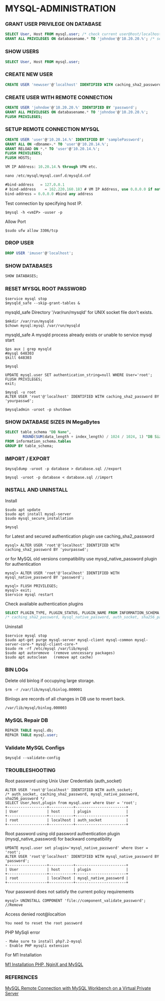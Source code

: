 # MYSQL-ADMINISTRATION

### GRANT USER PRIVILEGE ON DATABASE
```sql
SELECT User, Host FROM mysql.user; /* check current user@host/localhost/ip */
GRANT ALL PRIVILEGES ON databasename.* TO 'johndoe'@'10.20.20.%'; /* set user privillege */
```
### SHOW USERS
```sql
SELECT User, Host FROM mysql.user;
```
### CREATE NEW USER
```sql
CREATE USER 'newuser'@'localhost' IDENTIFIED WITH caching_sha2_password BY 'yourpasswd';
```
### CREATE USER WITH REMOTE CONNECTION
```sql
CREATE USER 'johndoe'@'10.20.20.%' IDENTIFIED BY 'password';
GRANT ALL PRIVILEGES ON databasename.* TO 'johndoe'@'10.20.20.%';
FLUSH PRIVILEGES;
```
### SETUP REMOTE CONNECTION MYSQL
```sql
CREATE USER 'user'@'10.20.14.%' IDENTIFIED BY 'samplePassword';
GRANT ALL ON <dbname>.* TO 'user'@'10.20.14.%';
GRANT RELOAD ON *.* TO 'user'@'10.20.14.%';
FLUSH PRIVILEGES;
FLUSH HOSTS;

VM IP Address: 10.20.14.% through VPN etc.

nano /etc/mysql/mysql.conf.d/mysqld.cnf

#bind-address   = 127.0.0.1
# bind-address    = 162.220.160.183 # VM IP Address, use 0.0.0.0 if not working
bind-address = 0.0.0.0 #bind any address
```
Test connection by specifying host IP.
```
$mysql -h <vmIP> -uuser -p
```
Allow Port
```vim
$sudo ufw allow 3306/tcp
```
### DROP USER
```sql
DROP USER 'imuser'@'localhost';
```
### SHOW DATABASES
```sql
SHOW DATABASES;
```
### RESET MYSQL ROOT PASSWORD
```vim
$service mysql stop
$mysqld_safe --skip-grant-tables &
```
mysqld_safe Directory '/var/run/mysqld' for UNIX socket file don't exists.
```vim
$mkdir /var/run/mysqld
$chown mysql:mysql /var/run/mysqld
```
mysqld_safe A mysqld process already exists or unable to service mysql start
```vim
$ps aux | grep mysqld
#mysql 648303
$kill 648303 
```
```vim
$mysql
```
```vim
UPDATE mysql.user SET authentication_string=null WHERE User='root';
FLUSH PRIVILEGES;
exit;
```
```vim
$mysql -u root
ALTER USER 'root'@'localhost' IDENTIFIED WITH caching_sha2_password BY 'yourpasswd';
```
```vim
$mysqladmin -uroot -p shutdown
```
### SHOW DATABASE SIZES IN MegaBytes
```sql
SELECT table_schema "DB Name",
        ROUND(SUM(data_length + index_length) / 1024 / 1024, 1) "DB Size in MB" 
FROM information_schema.tables 
GROUP BY table_schema; 
```
### IMPORT / EXPORT
```vim
$mysqldump -uroot -p database > database.sql //export

$mysql -uroot -p database < database.sql //import
```
### INSTALL AND UNINSTALL
Install
```vim
$sudo apt update
$sudo apt install mysql-server
$sudo mysql_secure_installation
```
```vim
$mysql
```
for Latest and secured authentication plugin use caching_sha2_password
```vim
mysql> ALTER USER 'root'@'localhost' IDENTIFIED WITH caching_sha2_password BY 'yourpasswd';
```
or for MySQL old versions compatibility use mysql_native_password plugin for authentication
```vim
mysql> ALTER USER 'root'@'localhost' IDENTIFIED WITH mysql_native_password BY 'password';
```
```vim
mysql> FLUSH PRIVILEGES;
mysql> exit;
$service mysql restart
```
Check available authentication plugins
```sql
SELECT PLUGIN_TYPE, PLUGIN_STATUS, PLUGIN_NAME FROM INFORMATION_SCHEMA.PLUGINS;
/* caching_sha2_password, mysql_native_password, auth_socket, sha256_password */
```
Uninstall
```vim
$service mysql stop
$sudo apt-get purge mysql-server mysql-client mysql-common mysql-server-core-* mysql-client-core-*
$sudo rm -rf /etc/mysql /var/lib/mysql
$sudo apt autoremove  (remove unncessary packages)
$sudo apt autoclean   (remove apt cache)
```
### BIN LOGs
Delete old binlog if occupying large storage.
```vim
$rm -r /var/lib/mysql/binlog.000001
```
Binlogs are records of all changes in DB use to revert back.
```vim
/var/lib/mysql/binlog.000003
```
### MySQL Repair DB
```sql
REPAIR TABLE mysql.db;
REPAIR TABLE mysql.user;
```
### Validate MySQL Configs
```
$mysqld --validate-config
```
### TROUBLESHOOTING
Root password using Unix User Credentials (auth_socket)
```vim
ALTER USER 'root'@'localhost' IDENTIFIED WITH auth_socket;
/* auth_socket, caching_sha2_password, mysql_native_password, sha256_password */
SELECT User,host,plugin from mysql.user where User = 'root';
+------------------+-----------+-----------------------+
| User             | host      | plugin                |
+------------------+-----------+-----------------------+
| root             | localhost | auth_socket           |
+------------------+-----------+-----------------------+
```
Root password using old password authentication plugin (mysql_native_password) for backward compatibility
```
UPDATE mysql.user set plugin='mysql_native_password' where User = 'root';
ALTER USER 'root'@'localhost' IDENTIFIED WITH mysql_native_password BY 'password';
+------------------+-----------+-----------------------+
| User             | host      | plugin                |
+------------------+-----------+-----------------------+
| root             | localhost | mysql_native_password |
+------------------+-----------+-----------------------+
```
Your password does not satisfy the current policy requirements
```
mysql> UNINSTALL COMPONENT 'file://component_validate_password'; //Remove
```
Access denied root@localtion
```
You need to reset the root password
```
PHP MySqli error
```
- Make sure to install php7.2-mysql
- Enable PHP mysqli extension
```
For M1 Installation

[M1 Installation PHP, NginX and MySQL](https://medium.com/@johnmark_76235/setup-php-nginx-and-php-fpm-on-m1-macbook-aeaea14d2675)

### REFERENCES
[MySQL Remote Connection with MySQL Workbench on a Virtual Private Server](https://medium.com/@johnmark_76235/mysql-remote-connection-with-mysql-workbench-on-a-virtual-private-server-2e18d8ff78e4)
